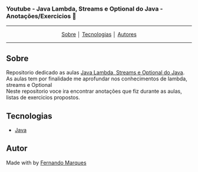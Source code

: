 
### Youtube - **Java  Lambda, Streams e Optional do Java** - Anotações/Exercicios :rocket: 
---
<p align = "center">
<a align href = "#Sobre">Sobre</a> │
<a align href = "#Tecnologias">Tecnologias</a> │
<a align href = "#Autor">Autores</a>
</p>

---

## Sobre
Repositorio dedicado as aulas [Java  Lambda, Streams e Optional do Java](https://youtube.com/playlist?list=PLuYctAHjg89ZkhgOQo0zcTtmHY5nuRYud). As aulas tem por finalidade me aprofundar nos conhecimentos de lambda, streams e Optional <br>
Neste repositorio voce ira encontrar anotações que fiz durante as aulas, listas de exercicios propostos.
 
## Tecnologias
- [Java](https://www.java.com/pt-BR/download/manual.jsp)

## Autor
Made with by [Fernando Marques](https://www.linkedin.com/in/fernando-pozo-marques-junior/)
